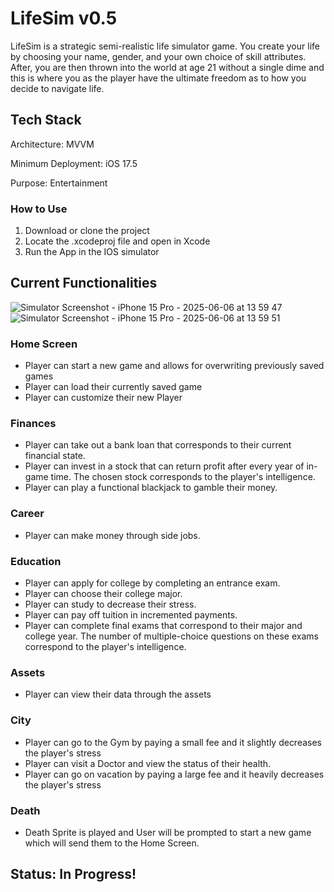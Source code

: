 # LifeSim v0.5
LifeSim is a strategic semi-realistic life simulator game.
You create your life by choosing your name, gender, and your own choice of skill attributes. 
After, you are then thrown into the world at age 21 without a single dime and this is where
you as the player have the ultimate freedom as to how you decide to navigate life.
## Tech Stack
Architecture: MVVM

Minimum Deployment: iOS 17.5

Purpose: Entertainment

### How to Use
1. Download or clone the project
2. Locate the .xcodeproj file and open in Xcode
3. Run the App in the IOS simulator

## Current Functionalities

​![Simulator Screenshot - iPhone 15 Pro - 2025-06-06 at 13 59 47](https://github.com/user-attachments/assets/99b0eefc-1af4-4e59-9439-032f8a178d49)
![Simulator Screenshot - iPhone 15 Pro - 2025-06-06 at 13 59 51](https://github.com/user-attachments/assets/621dee9c-13b6-4c92-8875-4985fa243f3a)

### Home Screen
- Player can start a new game and allows for overwriting previously saved games​
- Player can load their currently saved game​
- Player can customize their new Player
​
### Finances
- Player can take out a bank loan that corresponds to their current financial state.​
- Player can invest in a stock that can return profit after every year of in-game time. The chosen stock corresponds to the player's intelligence.​
- Player can play a functional blackjack to gamble their money.

### Career
- Player can make money through side jobs.​
​
### Education
- Player can apply for college by completing an entrance exam.​
- Player can choose their college major.​
- Player can study to decrease their stress.​
- Player can pay off tuition in incremented payments.​
- Player can complete final exams that correspond to their major and college year. The number of multiple-choice questions on these exams correspond to the player's intelligence.


### Assets​
- Player can view their data through the assets​

### City​
- Player can go to the Gym by paying a small fee and it slightly decreases the player's stress​
- Player can visit a Doctor and view the status of their health.​
- Player can go on vacation by paying a large fee and it heavily decreases the player's stress
​
### Death
- Death Sprite is played and User will be prompted to start a new game which will send them to the Home Screen.

## Status: In Progress!


